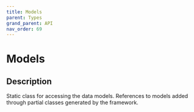 ```yaml
---
title: Models
parent: Types
grand_parent: API
nav_order: 69
---
```


# Models

## Description

Static class for accessing the data models. References to models added through partial classes generated by the framework.

